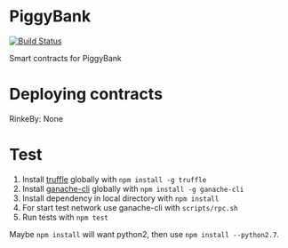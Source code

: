 # PiggyBank

[![Build Status](https://travis-ci.com/PiggyBankETH/PiggyBank.svg)](https://travis-ci.org/PiggyBankETH/PiggyBank)

Smart contracts for PiggyBank

# Deploying contracts

RinkeBy: None
<!-- [](https://rinkeby.etherscan.io/address/) -->

# Test
1. Install [truffle](http://truffleframework.com) globally with `npm install -g truffle`
2. Install [ganache-cli](https://github.com/trufflesuite/ganache-cli) globally with `npm install -g ganache-cli`
3. Install dependency in local directory with `npm install`
4. For start test network use ganache-cli with `scripts/rpc.sh`
5. Run tests with `npm test`

Maybe `npm install` will want python2, then use `npm install --python2.7`.
